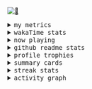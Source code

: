 [![🐙](https://hits.seeyoufarm.com/api/count/incr/badge.svg?url=https%3A%2F%2Fgithub.com%2Fktnkk%2Fhit-counter&count_bg=%23070707&title_bg=%23070707&icon=&icon_color=%23E7E7E7&title=visitors&edge_flat=true)](https://hits.seeyoufarm.com)

<details>
  <summary> <samp>my metrics</samp></summary>
  
  <br>
  
 ![🐳](https://github.com/kkhys/kkhys/blob/main/github-metrics.svg)
  
  ***
</details>

<details>
  <summary> <samp>wakaTime stats</samp></summary>
  
  <br>
  
<!--START_SECTION:waka-->
![Code Time](http://img.shields.io/badge/Code%20Time-2%2C225%20hrs%2012%20mins-blue)

**🐱 My GitHub Data** 

> 📦 5.0 MB Used in GitHub's Storage 
 > 
> 🏆 1,341 Contributions in the Year 2023
 > 
> 💼 Opted to Hire
 > 
> 📜 9 Public Repositories 
 > 
> 🔑 23 Private Repositories 
 > 
**I'm an Early 🐤** 

```text
🌞 Morning                4614 commits        █████████░░░░░░░░░░░░░░░░   37.60 % 
🌆 Daytime                2550 commits        █████░░░░░░░░░░░░░░░░░░░░   20.78 % 
🌃 Evening                3823 commits        ████████░░░░░░░░░░░░░░░░░   31.15 % 
🌙 Night                  1285 commits        ███░░░░░░░░░░░░░░░░░░░░░░   10.47 % 
```
📅 **I'm Most Productive on Monday** 

```text
Monday                   1991 commits        ████░░░░░░░░░░░░░░░░░░░░░   16.22 % 
Tuesday                  1816 commits        ████░░░░░░░░░░░░░░░░░░░░░   14.80 % 
Wednesday                1818 commits        ████░░░░░░░░░░░░░░░░░░░░░   14.81 % 
Thursday                 1749 commits        ████░░░░░░░░░░░░░░░░░░░░░   14.25 % 
Friday                   1721 commits        ████░░░░░░░░░░░░░░░░░░░░░   14.02 % 
Saturday                 1557 commits        ███░░░░░░░░░░░░░░░░░░░░░░   12.69 % 
Sunday                   1620 commits        ███░░░░░░░░░░░░░░░░░░░░░░   13.20 % 
```


📊 **This Week I Spent My Time On** 

```text
🕑︎ Time Zone: Asia/Tokyo

💬 Programming Languages: 
Other                    27 hrs 57 mins      ████████████████░░░░░░░░░   64.50 % 
Java                     4 hrs 47 mins       ███░░░░░░░░░░░░░░░░░░░░░░   11.06 % 
HTML                     4 hrs 19 mins       ██░░░░░░░░░░░░░░░░░░░░░░░   09.98 % 
TypeScript               3 hrs 34 mins       ██░░░░░░░░░░░░░░░░░░░░░░░   08.24 % 
Play2                    59 mins             █░░░░░░░░░░░░░░░░░░░░░░░░   02.29 % 

🔥 Editors: 
Chrome                   27 hrs 57 mins      ████████████████░░░░░░░░░   64.50 % 
IntelliJ                 10 hrs 23 mins      ██████░░░░░░░░░░░░░░░░░░░   23.97 % 
WebStorm                 4 hrs 47 mins       ███░░░░░░░░░░░░░░░░░░░░░░   11.05 % 
DataGrip                 12 mins             ░░░░░░░░░░░░░░░░░░░░░░░░░   00.48 % 

💻 Operating System: 
Mac                      43 hrs 21 mins      █████████████████████████   100.00 % 
```


 Last Updated on 2023/12/25 18:35:07 UTC
<!--END_SECTION:waka-->
  
  ***
</details>


<details>
  <summary> <samp>now playing</samp></summary>
  
  <br>
 
 [![🐟](https://spotify-github-profile.vercel.app/api/view?uid=31ryofms4dnv7mrohhepo4c4zgqu&cover_image=true&theme=default&show_offline=false&background_color=121212&bar_color=53b14f&bar_color_cover=false)](https://open.spotify.com/user/31ryofms4dnv7mrohhepo4c4zgqu)
  
  ***
</details>

<details>
  <summary> <samp>github readme stats</samp></summary>
  
  <br>
  
 <p align="left"> 
  <img alt="🐠" src="https://github-readme-stats.vercel.app/api?username=kkhys&count_private=true&show_icons=true&theme=dark&include_all_commits=true" />
  <img alt="🐟" src="https://github-readme-stats.vercel.app/api/top-langs/?username=kkhys&layout=compact&theme=dark&langs_count=10&hide=HTML,CSS,SCSS" />
</p>
  
  ***
</details>

<details>
  <summary> <samp>profile trophies</samp></summary>
  
  <br>
  
  [![🐬](https://github-profile-trophy.vercel.app/?username=kkhys&rank=SECRET,SSS,SS,S,AAA,AA,A&theme=darkhub&row=1&margin-w=10&no-bg=true)](https://github.com/ryo-ma/github-profile-trophy)
  
  ***
</details>

<details>
  <summary> <samp>summary cards</samp></summary>
  
  <br>
  
  ![🐋](https://github-profile-summary-cards.vercel.app/api/cards/profile-details?username=kkhys&theme=github_dark)
  ![🦑](https://github-profile-summary-cards.vercel.app/api/cards/repos-per-language?username=kkhys&theme=github_dark)
  ![🦭](https://github-profile-summary-cards.vercel.app/api/cards/most-commit-language?username=kkhys&theme=github_dark)
  ![🦀](https://github-profile-summary-cards.vercel.app/api/cards/stats?username=kkhys&theme=github_dark)
  ![🦈](https://github-profile-summary-cards.vercel.app/api/cards/productive-time?username=kkhys&theme=github_dark)
  
  ***
</details>

<details>
  <summary> <samp>streak stats</samp></summary>
  
  <br>
  
  [![🐠](http://github-readme-streak-stats.herokuapp.com?user=kkhys&theme=dark)](https://git.io/streak-stats)
  
  ***
</details>

<details>
  <summary> <samp>activity graph</samp></summary>
  
  <br>
  
  [![🐡](https://github-readme-activity-graph.vercel.app/graph?username=kkhys&theme=xcode)](https://github.com/ashutosh00710/github-readme-activity-graph)
  
  ***
</details>
